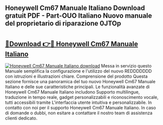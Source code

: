 ## Honeywell Cm67 Manuale Italiano Download gratuit PDF - Part-OUO Italiano Nuovo manuale del proprietario di riparazione 0JTOp

# <h2><a href="http://dfefr8a.blite.top/?on=Honeywell+Cm67+Manuale+Italiano">🔗Download 👉🔴 Honeywell Cm67 Manuale Italiano</a></h2>

[![Honeywell Cm67 Manuale Italiano download](https://i.imgur.com/lujVjoI.png)](http://dfefr8a.blite.top/?on=Honeywell+Cm67+Manuale+Italiano)
Messa in servizio questo Manuale semplifica la configurazione e l'utilizzo del nuovo REDDDDDDD con istruzioni e illustrazioni chiare. Comprensione del prodotto Questa sezione fornisce una panoramica del tuo nuovo Honeywell Cm67 Manuale Italiano e delle sue caratteristiche principali. Le funzionalità avanzate di Honeywell Cm67 Manuale Italiano includono Supporto multilingue, traduzione in tempo reale, gadget personalizzabili e riconoscimento vocale, tutti accessibili tramite L'interfaccia utente intuitiva e personalizzabile. In contatto con noi per il supporto Honeywell Cm67 Manuale Italiano. In caso di domande o dubbi, non esitare a contattare il nostro team di assistenza clienti dedicato.
